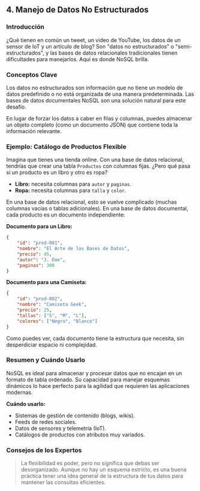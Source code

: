 ## 4. Manejo de Datos No Estructurados

### Introducción
¿Qué tienen en común un tweet, un video de YouTube, los datos de un sensor de IoT y un artículo de blog? Son "datos no estructurados" o "semi-estructurados", y las bases de datos relacionales tradicionales tienen dificultades para manejarlos. Aquí es donde NoSQL brilla.

### Conceptos Clave
Los datos no estructurados son información que no tiene un modelo de datos predefinido o no está organizada de una manera predeterminada. Las bases de datos documentales NoSQL son una solución natural para este desafío.

En lugar de forzar los datos a caber en filas y columnas, puedes almacenar un objeto completo (como un documento JSON) que contiene toda la información relevante.

### Ejemplo: Catálogo de Productos Flexible
Imagina que tienes una tienda online. Con una base de datos relacional, tendrías que crear una tabla `Productos` con columnas fijas. ¿Pero qué pasa si un producto es un libro y otro es ropa?

*   **Libro:** necesita columnas para `autor` y `paginas`.
*   **Ropa:** necesita columnas para `talla` y `color`.

En una base de datos relacional, esto se vuelve complicado (muchas columnas vacías o tablas adicionales). En una base de datos documental, cada producto es un documento independiente:

**Documento para un Libro:**
```json
{
    "id": "prod-001",
    "nombre": "El Arte de las Bases de Datos",
    "precio": 45,
    "autor": "J. Doe",
    "paginas": 300
}
```

**Documento para una Camiseta:**
```json
{
    "id": "prod-002",
    "nombre": "Camiseta Geek",
    "precio": 25,
    "tallas": ["S", "M", "L"],
    "colores": ["Negro", "Blanco"]
}
```

Como puedes ver, cada documento tiene la estructura que necesita, sin desperdiciar espacio ni complejidad.

### Resumen y Cuándo Usarlo
NoSQL es ideal para almacenar y procesar datos que no encajan en un formato de tabla ordenado. Su capacidad para manejar esquemas dinámicos lo hace perfecto para la agilidad que requieren las aplicaciones modernas.

**Cuándo usarlo:**
*   Sistemas de gestión de contenido (blogs, wikis).
*   Feeds de redes sociales.
*   Datos de sensores y telemetría (IoT).
*   Catálogos de productos con atributos muy variados.

### Consejos de los Expertos
> La flexibilidad es poder, pero no significa que debas ser desorganizado. Aunque no hay un esquema estricto, es una buena práctica tener una idea general de la estructura de tus datos para mantener las consultas eficientes.

